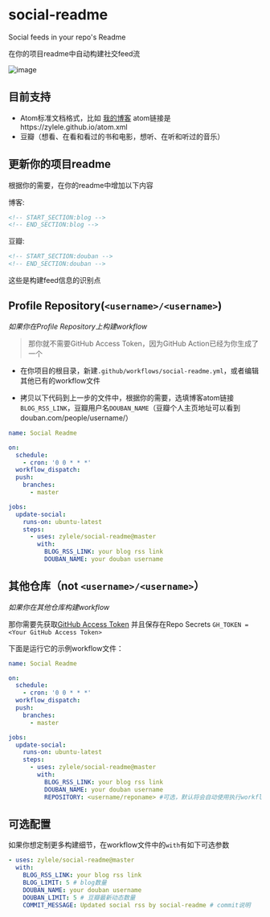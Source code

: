 # social-readme

Social feeds in your repo's Readme

在你的项目readme中自动构建社交feed流

![image](https://user-images.githubusercontent.com/12383106/110250943-18ff6480-7fb9-11eb-8f27-daa027a3c3f1.png)

## 目前支持

- Atom标准文档格式，比如 [我的博客](https://zylele.github.io/) atom链接是https://zylele.github.io/atom.xml
- 豆瓣（想看、在看和看过的书和电影，想听、在听和听过的音乐）

## 更新你的项目readme

根据你的需要，在你的readme中增加以下内容

博客:
```html
<!-- START_SECTION:blog -->
<!-- END_SECTION:blog -->
```

豆瓣:
```html
<!-- START_SECTION:douban -->
<!-- END_SECTION:douban -->
```

这些是构建feed信息的识别点

## Profile Repository(`<username>/<username>`)

_如果你在Profile Repository上构建workflow_
> 那你就不需要GitHub Access Token，因为GitHub Action已经为你生成了一个

- 在你项目的根目录，新建`.github/workflows/social-readme.yml`，或者编辑其他已有的workflow文件

- 拷贝以下代码到上一步的文件中，根据你的需要，选填博客atom链接`BLOG_RSS_LINK`，豆瓣用户名`DOUBAN_NAME`（豆瓣个人主页地址可以看到douban.com/people/username/）

```yml
name: Social Readme

on:
  schedule:
    - cron: '0 0 * * *'
  workflow_dispatch:
  push:
    branches:
      - master

jobs:
  update-social:
    runs-on: ubuntu-latest
    steps:
      - uses: zylele/social-readme@master
        with:
          BLOG_RSS_LINK: your blog rss link
          DOUBAN_NAME: your douban username
```

## 其他仓库（not `<username>/<username>`）

_如果你在其他仓库构建workflow_

那你需要先获取[GitHub Access Token](https://docs.github.com/en/actions/configuring-and-managing-workflows/authenticating-with-the-github_token) 并且保存在Repo Secrets `GH_TOKEN = <Your GitHub Access Token>`

下面是运行它的示例workflow文件：

```yml
name: Social Readme

on:
  schedule:
    - cron: '0 0 * * *'
  workflow_dispatch:
  push:
    branches:
      - master

jobs:
  update-social:
    runs-on: ubuntu-latest
    steps:
      - uses: zylele/social-readme@master
        with:
          BLOG_RSS_LINK: your blog rss link
          DOUBAN_NAME: your douban username
          REPOSITORY: <username/reponame> #可选，默认将会自动使用执行workflow的存储库
```

## 可选配置

如果你想定制更多构建细节，在workflow文件中的`with`有如下可选参数

```yml
- uses: zylele/social-readme@master
  with:
    BLOG_RSS_LINK: your blog rss link
    BLOG_LIMIT: 5 # blog数量
    DOUBAN_NAME: your douban username
    DOUBAN_LIMIT: 5 # 豆瓣最新动态数量
    COMMIT_MESSAGE: Updated social rss by social-readme # commit说明
```


